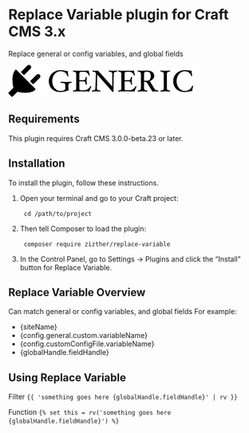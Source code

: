 # Replace Variable plugin for Craft CMS 3.x

Replace general or config variables, and global fields

![Screenshot](resources/img/plugin-logo.png)

## Requirements

This plugin requires Craft CMS 3.0.0-beta.23 or later.

## Installation

To install the plugin, follow these instructions.

1. Open your terminal and go to your Craft project:

        cd /path/to/project

2. Then tell Composer to load the plugin:

        composer require zizther/replace-variable

3. In the Control Panel, go to Settings → Plugins and click the “Install” button for Replace Variable.

## Replace Variable Overview

Can match general or config variables, and global fields
For example:
* {siteName}
* {config.general.custom.variableName}
* {config.customConfigFile.variableName}
* {globalHandle.fieldHandle}


## Using Replace Variable

Filter
`{{ 'something goes here {globalHandle.fieldHandle}' | rv }}`

Function
`{% set this = rv('something goes here {globalHandle.fieldHandle}') %}`

